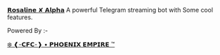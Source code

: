 [𝗥𝗼𝘀𝗮𝗹𝗶𝗻𝗲 ✘ 𝗔𝗹𝗽𝗵𝗮](https://github.com/Romeo99xD/RosalineXAlpha) A powerful Telegram streaming bot with Some cool features.

Powered By :- 

[❄️ ❰-𝗖𝗙𝗖-❱ • 𝗣𝗛𝗢𝗘𝗡𝗜𝗫 𝗘𝗠𝗣𝗜𝗥𝗘 ™](https://t.me/PHOENIX_EMPIRE)
